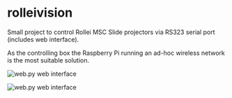 rolleivision
============

Small project to control Rollei MSC Slide projectors via RS323 serial port (includes web interface).

As the controlling box the Raspberry Pi running an ad-hoc wireless network is the most suitable solution.

![web.py web interface](http://i.imgur.com/JDqbJrP.png)

![web.py web interface](http://i.imgur.com/d8bnnMd.png)

